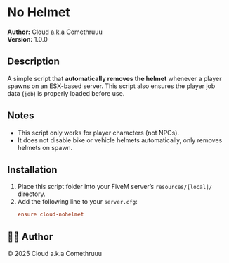 # No Helmet
**Author:** Cloud a.k.a Comethruuu  
**Version:** 1.0.0

## Description
A simple script that **automatically removes the helmet** whenever a player spawns on an ESX-based server. This script also ensures the player job data (`job`) is properly loaded before use.

## Notes
- This script only works for player characters (not NPCs).
- It does not disable bike or vehicle helmets automatically, only removes helmets on spawn.

## Installation
1. Place this script folder into your FiveM server’s `resources/[local]/` directory.
2. Add the following line to your `server.cfg`:
   ```cfg
   ensure cloud-nohelmet
   ```

## 🧑‍💻 Author
© 2025 Cloud a.k.a Comethruuu

